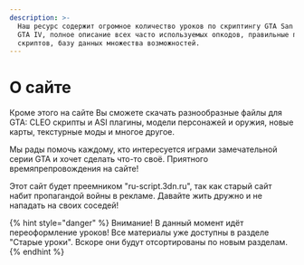 ```yaml
---
description: >-
  Наш ресурс содержит огромное количество уроков по скриптингу GTA San Andreas и
  GTA IV, полное описание всех часто используемых опкодов, правильные примеры
  скриптов, базу данных множества возможностей.
---
```


# О сайте

Кроме этого на сайте Вы сможете скачать разнообразные файлы для GTA: CLEO скрипты и ASI плагины, модели персонажей и оружия, новые карты, текстурные моды и многое другое.

Мы рады помочь каждому, кто интересуется играми замечательной серии GTA и хочет сделать что-то своё. Приятного времяпрепровождения на сайте!

Этот сайт будет преемником "ru-script.3dn.ru", так как старый сайт набит пропагандой войны в рекламе. Давайте жить дружно и не нападать на своих соседей!

{% hint style="danger" %}
Внимание! В данный момент идёт переоформление уроков! Все материалы уже доступны в разделе "Старые уроки". Вскоре они будут отсортированы по новым разделам.
{% endhint %}
